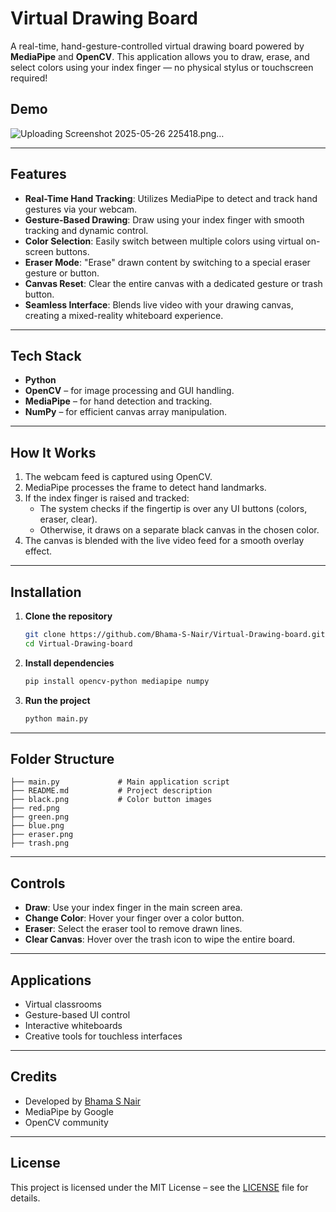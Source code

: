 # Virtual Drawing Board

A real-time, hand-gesture-controlled virtual drawing board powered by **MediaPipe** and **OpenCV**. This application allows you to draw, erase, and select colors using your index finger — no physical stylus or touchscreen required!

## Demo

![Uploading Screenshot 2025-05-26 225418.png…]()


---

## Features

- **Real-Time Hand Tracking**: Utilizes MediaPipe to detect and track hand gestures via your webcam.
- **Gesture-Based Drawing**: Draw using your index finger with smooth tracking and dynamic control.
- **Color Selection**: Easily switch between multiple colors using virtual on-screen buttons.
- **Eraser Mode**: "Erase" drawn content by switching to a special eraser gesture or button.
- **Canvas Reset**: Clear the entire canvas with a dedicated gesture or trash button.
- **Seamless Interface**: Blends live video with your drawing canvas, creating a mixed-reality whiteboard experience.

---

## Tech Stack

- **Python**
- **OpenCV** – for image processing and GUI handling.
- **MediaPipe** – for hand detection and tracking.
- **NumPy** – for efficient canvas array manipulation.

---

## How It Works

1. The webcam feed is captured using OpenCV.
2. MediaPipe processes the frame to detect hand landmarks.
3. If the index finger is raised and tracked:
   - The system checks if the fingertip is over any UI buttons (colors, eraser, clear).
   - Otherwise, it draws on a separate black canvas in the chosen color.
4. The canvas is blended with the live video feed for a smooth overlay effect.

---

## Installation

1. **Clone the repository**
   ```bash
   git clone https://github.com/Bhama-S-Nair/Virtual-Drawing-board.git
   cd Virtual-Drawing-board
   ```

2. **Install dependencies**
   ```bash
   pip install opencv-python mediapipe numpy
   ```

3. **Run the project**
   ```bash
   python main.py
   ```

---

## Folder Structure

```
├── main.py             # Main application script
├── README.md           # Project description
├── black.png           # Color button images
├── red.png
├── green.png
├── blue.png
├── eraser.png
├── trash.png
```

---

## Controls

- **Draw**: Use your index finger in the main screen area.
- **Change Color**: Hover your finger over a color button.
- **Eraser**: Select the eraser tool to remove drawn lines.
- **Clear Canvas**: Hover over the trash icon to wipe the entire board.

---

## Applications

- Virtual classrooms
- Gesture-based UI control
- Interactive whiteboards
- Creative tools for touchless interfaces

---

## Credits

- Developed by [Bhama S Nair](https://github.com/Bhama-S-Nair)
- MediaPipe by Google
- OpenCV community

---

## License

This project is licensed under the MIT License – see the [LICENSE](LICENSE) file for details.
